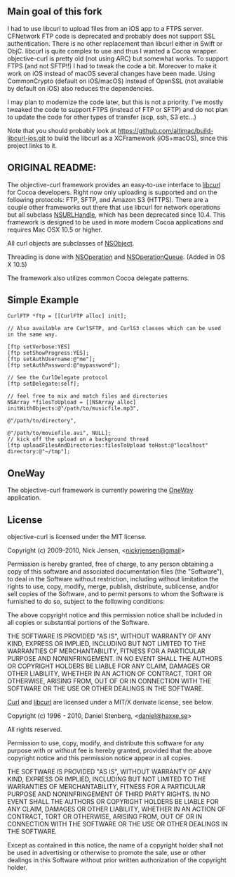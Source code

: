 ## Main goal of this fork

I had to use libcurl to upload files from an iOS app to a FTPS server. CFNetwork FTP code is deprecated and probably does not support SSL authentication. There is no other replacement than libcurl either in Swift or ObjC.
libcurl is quite complex to use and thus I wanted a Cocoa wrapper.
objective-curl is pretty old (not using ARC) but somewhat works.
To support FTPS (and not SFTP!!) I had to tweak the code a bit. Moreover to make it work on iOS instead of macOS several changes have been made. Using CommonCrypto (default on iOS/macOS) instead of OpenSSL (not available by default on iOS) also reduces the dependencies.

I may plan to modernize the code later, but this is not a priority. I've mostly tweaked the code to support FTPS (instead of FTP or SFTP) and do not plan to update the code for other types of transfer (scp, ssh, S3 etc...)

Note that you should probably look at https://github.com/altimac/build-libcurl-ios.git to build the libcurl as a XCFramework (iOS+macOS), since this project links to it.

## ORIGINAL README:

The objective-curl framework provides an easy-to-use interface to [libcurl](http://curl.haxx.se/libcurl/c/) for Cocoa developers. Right now only uploading is supported and on the following protocols: FTP, SFTP, and Amazon S3 (HTTPS). There are a couple other frameworks out there that use libcurl for network operations but all subclass [NSURLHandle](http://developer.apple.com/library/mac/#documentation/Cocoa/Reference/Foundation/Classes/NSURLHandle_Class/Reference/Reference.html), which has been deprecated since 10.4. This framework is designed to be used in more modern Cocoa applications and requires Mac OSX 10.5 or higher. 

All curl objects are subclasses of  [NSObject](http://developer.apple.com/mac/library/documentation/cocoa/reference/Foundation/Classes/NSObject_Class/Reference/Reference.html).

Threading is done with  [NSOperation](http://developer.apple.com/mac/library/DOCUMENTATION/Cocoa/Reference/NSOperation_class/Reference/Reference.html) and [NSOperationQueue](http://developer.apple.com/mac/library/DOCUMENTATION/Cocoa/Reference/NSOperationQueue_class/Reference/Reference.html#//apple_ref/occ/cl/NSOperationQueue). (Added in OS X 10.5)

The framework also utilizes common Cocoa delegate patterns.

## Simple Example

    CurlFTP *ftp = [[CurlFTP alloc] init];
    
    // Also available are CurlSFTP, and CurlS3 classes which can be used in the same way.
    
    [ftp setVerbose:YES]
    [ftp setShowProgress:YES];
    [ftp setAuthUsername:@"me"];
    [ftp setAuthPassword:@"mypassword"];
    
    // See the CurlDelegate protocol
    [ftp setDelegate:self];
    
    // feel free to mix and match files and directories
    NSArray *filesToUpload = [[NSArray alloc] initWithObjects:@"/path/to/musicfile.mp3", 
                                                              @"/path/to/directory", 
                                                              @"/path/to/moviefile.avi", NULL];
    // kick off the upload on a background thread
    [ftp uploadFilesAndDirectories:filesToUpload toHost:@"localhost" directory:@"~/tmp"];

## OneWay

The objective-curl framework is currently powering the [OneWay](http://goto11.net/oneway) application.

## License

objective-curl is licensed under the MIT license.

Copyright (c) 2009-2010, Nick Jensen, &lt;[nickrjensen@gmail](mailto:nickrjensen@gmail.com)&gt;

Permission is hereby granted, free of charge, to any person obtaining a copy
of this software and associated documentation files (the "Software"), to deal
in the Software without restriction, including without limitation the rights
to use, copy, modify, merge, publish, distribute, sublicense, and/or sell
copies of the Software, and to permit persons to whom the Software is
furnished to do so, subject to the following conditions:

The above copyright notice and this permission notice shall be included in
all copies or substantial portions of the Software.

THE SOFTWARE IS PROVIDED "AS IS", WITHOUT WARRANTY OF ANY KIND, EXPRESS OR
IMPLIED, INCLUDING BUT NOT LIMITED TO THE WARRANTIES OF MERCHANTABILITY,
FITNESS FOR A PARTICULAR PURPOSE AND NONINFRINGEMENT. IN NO EVENT SHALL THE
AUTHORS OR COPYRIGHT HOLDERS BE LIABLE FOR ANY CLAIM, DAMAGES OR OTHER
LIABILITY, WHETHER IN AN ACTION OF CONTRACT, TORT OR OTHERWISE, ARISING FROM,
OUT OF OR IN CONNECTION WITH THE SOFTWARE OR THE USE OR OTHER DEALINGS IN
THE SOFTWARE.


[Curl](http://curl.haxx.se/) and [libcurl](http://curl.haxx.se/libcurl) are licensed under a MIT/X derivate license, see below.

Copyright (c) 1996 - 2010, Daniel Stenberg,  &lt;[daniel@haxxe.se](mailto:daniel@haxxe.se)&gt;
 
All rights reserved.
 
Permission to use, copy, modify, and distribute this software for any purpose
with or without fee is hereby granted, provided that the above copyright
notice and this permission notice appear in all copies.
 
THE SOFTWARE IS PROVIDED "AS IS", WITHOUT WARRANTY OF ANY KIND, EXPRESS OR
IMPLIED, INCLUDING BUT NOT LIMITED TO THE WARRANTIES OF MERCHANTABILITY,
FITNESS FOR A PARTICULAR PURPOSE AND NONINFRINGEMENT OF THIRD PARTY RIGHTS. IN
NO EVENT SHALL THE AUTHORS OR COPYRIGHT HOLDERS BE LIABLE FOR ANY CLAIM,
DAMAGES OR OTHER LIABILITY, WHETHER IN AN ACTION OF CONTRACT, TORT OR
OTHERWISE, ARISING FROM, OUT OF OR IN CONNECTION WITH THE SOFTWARE OR THE USE
OR OTHER DEALINGS IN THE SOFTWARE.
 
Except as contained in this notice, the name of a copyright holder shall not
be used in advertising or otherwise to promote the sale, use or other dealings
in this Software without prior written authorization of the copyright holder.
